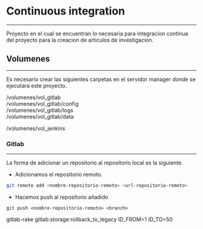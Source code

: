 # Continuous integration 
***
Proyecto en el cual se encuentran lo necesaria para integracion continua del proyecto para la creacion de articulos de investigacion.  
## Volumenes
***
Es necesario crear las siguientes carpetas en el servidor manager donde se ejecutara este proyecto.  
  
/volumenes/vol_gitlab  
/volumenes/vol_gitlab/config  
/volumenes/vol_gitlab/logs  
/volumenes/vol_gitlab/data
  
/volumenes/vol_jenkins  

### Gitlab
***
La forma de adicionar un repositorio al repositorio local es la siguiente.  

- Adicionamos el repositorio remoto.  
```bash
git remote add <nombre-repositorio-remoto> <url-repositorio-remoto> 
```
- Hacemos push al repositorio añadido 
```
git push <nombre-repositorio-remoto> <branch>
```
gitlab-rake gitlab:storage:rollback_to_legacy ID_FROM=1 ID_TO=50
